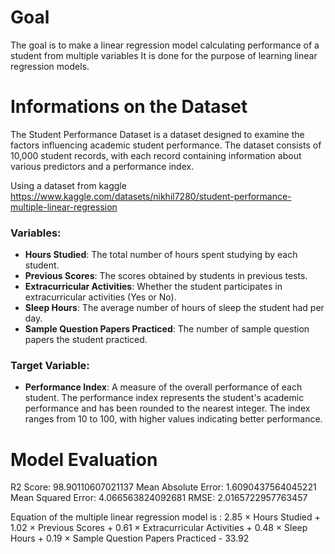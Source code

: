 # Goal
The goal is to make a linear regression model calculating performance of a student from multiple variables
It is done for the purpose of learning linear regression models.

# Informations on the Dataset
The Student Performance Dataset is a dataset designed to examine the factors influencing academic student performance. The dataset consists of 10,000 student records, with each record containing information about various predictors and a performance index.

Using a dataset from kaggle
https://www.kaggle.com/datasets/nikhil7280/student-performance-multiple-linear-regression

### Variables:
* **Hours Studied**: The total number of hours spent studying by each student.
* **Previous Scores**: The scores obtained by students in previous tests.
* **Extracurricular Activities**: Whether the student participates in extracurricular activities (Yes or No).
* **Sleep Hours**: The average number of hours of sleep the student had per day.
* **Sample Question Papers Practiced**: The number of sample question papers the student practiced.

### Target Variable:
* **Performance Index**: A measure of the overall performance of each student. The performance index represents the student's academic performance and has been rounded to the nearest integer. The index ranges from 10 to 100, with higher values indicating better performance.

# Model Evaluation
R2 Score:  98.90110607021137
Mean Absolute Error:  1.6090437564045221
Mean Squared Error:  4.066563824092681
RMSE:  2.0165722957763457

Equation of the multiple linear regression model is :
2.85 × Hours Studied + 1.02 × Previous Scores + 0.61 × Extracurricular Activities + 0.48 × Sleep Hours + 0.19 × Sample Question Papers Practiced - 33.92
